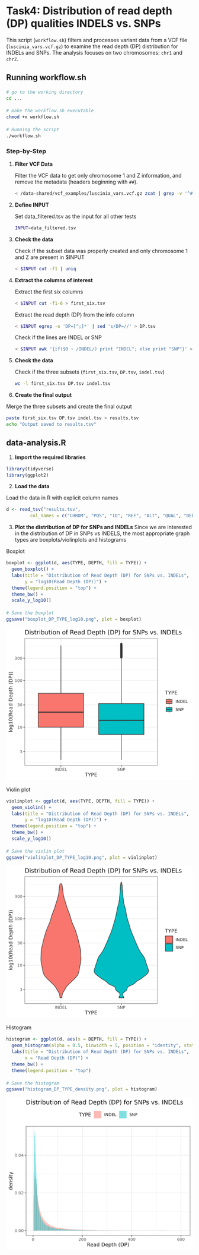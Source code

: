 # Task4: Distribution of read depth (DP) qualities INDELS vs. SNPs

This script (`workflow.sh`) filters and processes variant data from a VCF file (`luscinia_vars.vcf.gz`) to examine the read depth (DP) distribution for INDELs and SNPs. The analysis focuses on two chromosomes: `chr1` and `chrZ`.

## Running workflow.sh
```bash
# go to the working directory
cd ...

# make the workflow.sh executable
chmod +x workflow.sh

# Running the script
./workflow.sh
```

### Step-by-Step

1. **Filter VCF Data**
   
   Filter the VCF data to get only chromosome 1 and Z information, and remove the metadata (headers beginning with `##`).

   ```bash
   < /data-shared/vcf_examples/luscinia_vars.vcf.gz zcat | grep -v '^##' | tail -c+2 | grep -e 'chr1\s' -e 'chrZ\s' > data_filtered.tsv

3. **Define INPUT**
   
   Set data_filtered.tsv as the input for all other tests
   
   ```bash
   INPUT=data_filtered.tsv

5. **Check the data**
   
   Check if the subset data was properly created and only chromosome 1 and Z are present in $INPUT
   
   ```bash
   < $INPUT cut -f1 | uniq

7. **Extract the columns of interest**
   
   Extract the first six columns
   ```bash
   < $INPUT cut -f1-6 > first_six.tsv
   ```

   Extract the read depth (DP) from the info column
   ```bash
   < $INPUT egrep -o 'DP=[^;]*' | sed 's/DP=//' > DP.tsv
   ```
   
   Check if the lines are INDEL or SNP
   ```bash
   < $INPUT awk '{if($0 ~ /INDEL/) print "INDEL"; else print "SNP"}' > indel.tsv
   ```
   
8. **Check the data**
   
   Check if the three subsets (`first_six.tsv`, `DP.tsv`, `indel.tsv`)
   ```bash
   wc -l first_six.tsv DP.tsv indel.tsv
   ```

10. **Create the final output**
    
   Merge the three subsets and create the final output
   ```bash
   paste first_six.tsv DP.tsv indel.tsv > results.tsv
   echo "Output saved to results.tsv"
   ```

## data-analysis.R
1. **Import the required libraries**
```R
library(tidyverse)
library(ggplot2)
````

2. **Load the data**

Load the data in R with explicit column names
```R
d <- read_tsv("results.tsv", 
         col_names = c("CHROM", "POS", "ID", "REF", "ALT", "QUAL", "DEPTH", "TYPE")) 
```

3. **Plot the distribution of DP for SNPs and INDELs**
Since we are interested in the distribution of DP in SNPs vs INDELS, the most appropriate graph types are boxplots/violinplots and histograms

Boxplot
```R
boxplot <- ggplot(d, aes(TYPE, DEPTH, fill = TYPE)) + 
  geom_boxplot() +
  labs(title = "Distribution of Read Depth (DP) for SNPs vs. INDELs",
       y = "log10(Read Depth (DP))") +
  theme(legend.position = "top") +
  theme_bw() + 
  scale_y_log10()

# Save the boxplot
ggsave("boxplot_DP_TYPE_log10.png", plot = boxplot)
```
![Image of the boxplot](https://github.com/morenohugo/task4/blob/main/boxplot_DP_TYPE_log10.png)

Violin plot
```R
violinplot <- ggplot(d, aes(TYPE, DEPTH, fill = TYPE)) + 
  geom_violin() +
  labs(title = "Distribution of Read Depth (DP) for SNPs vs. INDELs",
       y = "log10(Read Depth (DP))") + 
  theme(legend.position = "top") +
  theme_bw() + 
  scale_y_log10()

# Save the violin plot
ggsave("violinplot_DP_TYPE_log10.png", plot = violinplot)
```
![Image of the violinplot](https://github.com/morenohugo/task4/blob/main/violinplot_DP_TYPE_log10.png)

Histogram 
```R
histogram <- ggplot(d, aes(x = DEPTH, fill = TYPE)) +
  geom_histogram(alpha = 0.5, binwidth = 5, position = "identity", stat = "density") +
  labs(title = "Distribution of Read Depth (DP) for SNPs vs. INDELs",
       x = "Read Depth (DP)") +
  theme_bw() +
  theme(legend.position = "top")

# Save the histogram
ggsave("histogram_DP_TYPE_density.png", plot = histogram)
```
![Image of the histogram](https://github.com/morenohugo/task4/blob/main/histogram_DP_TYPE_density.png)
